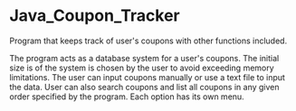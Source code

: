 # Java_Coupon_Tracker
Program that keeps track of user's coupons with other functions included.

The program acts as a database system for a user's coupons. The initial size is of the system is chosen by the user to avoid exceeding memory limitations. The user can input coupons manually or use a text file to input the data. User can also search coupons and list all coupons in any given order specified by the program. Each option has its own menu.
